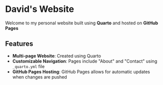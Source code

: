 # David's Website

Welcome to my personal website built using **Quarto** and hosted on **GitHub Pages**

## Features

- **Multi-page Website**: Created using Quarto
- **Customizable Navigation**: Pages include "About" and "Contact" using `_quarto.yml` file
- **GitHub Pages Hosting**: GitHub Pages allows for automatic updates when changes are pushed
